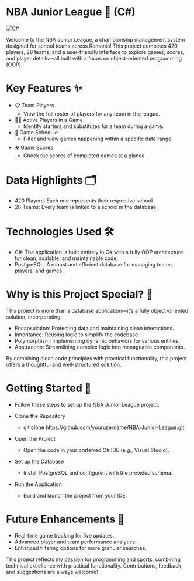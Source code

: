 # NBA Junior League 🏀 (C#)

![C#](https://img.shields.io/badge/C%23-yellow)

Welcome to the NBA Junior League, a championship management system designed for school teams across Romania! This project combines 420 players, 28 teams, and a user-friendly interface to explore games, scores, and player details—all built with a focus on object-oriented programming (OOP).

# Key Features ✨
- 📋 Team Players
  - View the full roster of players for any team in the league.
- 🏃‍♂️ Active Players in a Game
  - Identify starters and substitutes for a team during a game.
- 📅 Game Schedule
  - Filter and view games happening within a specific date range.
- ⛹️ Game Scores
  - Check the scores of completed games at a glance.
 
# Data Highlights 🗂️
- 420 Players: Each one represents their respective school.
- 28 Teams: Every team is linked to a school in the database.

# Technologies Used 🛠️
- C#: The application is built entirely in C# with a fully OOP architecture for clean, scalable, and maintainable code.
- PostgreSQL: A robust and efficient database for managing teams, players, and games.

# Why is this Project Special? 🌟
This project is more than a database application—it’s a fully object-oriented solution, incorporating:

- Encapsulation: Protecting data and maintaining clean interactions.
- Inheritance: Reusing logic to simplify the codebase.
- Polymorphism: Implementing dynamic behaviors for various entities.
- Abstraction: Streamlining complex logic into manageable components.

By combining clean code principles with practical functionality, this project offers a thoughtful and well-structured solution.

# Getting Started 🚀
- Follow these steps to set up the NBA Junior League project:

- Clone the Repository
  - git clone https://github.com/yourusername/NBA-Junior-League.git  
- Open the Project
  - Open the code in your preferred C# IDE (e.g., Visual Studio).
- Set up the Database
  - Install PostgreSQL and configure it with the provided schema.
- Run the Application
  - Build and launch the project from your IDE.

# Future Enhancements 🎯
- Real-time game tracking for live updates.
- Advanced player and team performance analytics.
- Enhanced filtering options for more granular searches.

This project reflects my passion for programming and sports, combining technical excellence with practical functionality. Contributions, feedback, and suggestions are always welcome!
